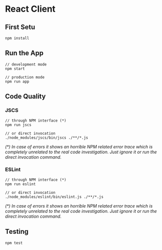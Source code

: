 # React Client

## First Setu

	npm install

## Run the App

	// development mode
	npm start
	
	// production mode
	npm run app

## Code Quality

### JSCS

	// through NPM interface (*)
	npm run jscs
	
	// or direct invocation
	./node_modules/jscs/bin/jscs ./**/*.js

_(*) In case of errors it shows an horrible NPM related error trace which is completely unrelated to the real code investigation. Just ignore it or run the direct invocation command._

### ESLint

	// through NPM interface (*)
	npm run eslint
	
	// or direct invocation
	./node_modules/eslint/bin/eslint.js ./**/*.js

_(*) In case of errors it shows an horrible NPM related error trace which is completely unrelated to the real code investigation. Just ignore it or run the direct invocation command._

## Testing

	npm test